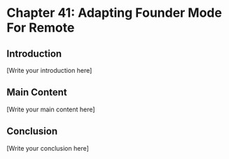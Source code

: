# Chapter 41: Adapting Founder Mode For Remote

## Introduction

[Write your introduction here]

## Main Content

[Write your main content here]

## Conclusion

[Write your conclusion here]